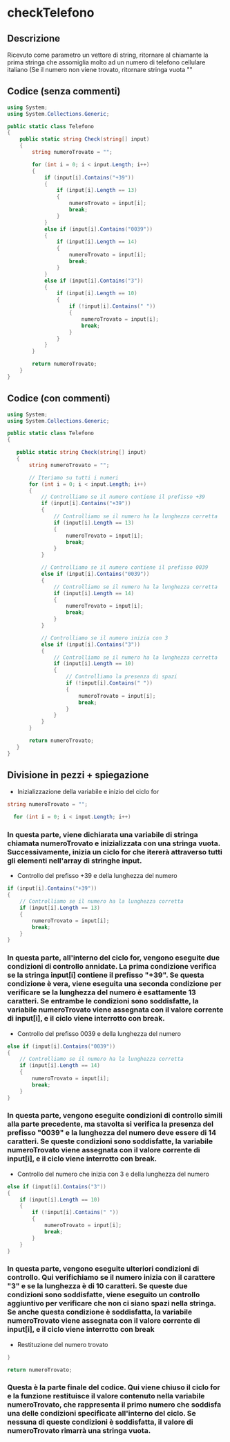 # checkTelefono

## Descrizione 
Ricevuto come parametro un vettore di string, ritornare al chiamante la prima stringa che assomiglia molto ad un numero di telefono cellulare italiano (Se il numero non viene trovato, ritornare stringa vuota ""

## Codice (senza commenti)
``` c#
using System;
using System.Collections.Generic;

public static class Telefono
{
    public static string Check(string[] input)
    {
        string numeroTrovato = "";

        for (int i = 0; i < input.Length; i++)
        {
            if (input[i].Contains("+39"))
            {
                if (input[i].Length == 13)
                {
                    numeroTrovato = input[i];
                    break;
                }
            }
            else if (input[i].Contains("0039"))
            {
                if (input[i].Length == 14)
                {
                    numeroTrovato = input[i];
                    break;
                }
            }
            else if (input[i].Contains("3"))
            {
                if (input[i].Length == 10)
                {
                    if (!input[i].Contains(" "))
                    {
                        numeroTrovato = input[i];
                        break;
                    }
                }
            }
        }

        return numeroTrovato;
    }
}

``` 

## Codice (con commenti)
 ``` c#
using System;
using System.Collections.Generic;

public static class Telefono
{

    public static string Check(string[] input)
    {
        string numeroTrovato = "";

        // Iteriamo su tutti i numeri
        for (int i = 0; i < input.Length; i++)
        {
            // Controlliamo se il numero contiene il prefisso +39
            if (input[i].Contains("+39"))
            {
                // Controlliamo se il numero ha la lunghezza corretta
                if (input[i].Length == 13)
                {
                    numeroTrovato = input[i];
                    break;
                }
            }

            // Controlliamo se il numero contiene il prefisso 0039
            else if (input[i].Contains("0039"))
            {
                // Controlliamo se il numero ha la lunghezza corretta
                if (input[i].Length == 14)
                {
                    numeroTrovato = input[i];
                    break;
                }
            }

            // Controlliamo se il numero inizia con 3
            else if (input[i].Contains("3"))
            {
                // Controlliamo se il numero ha la lunghezza corretta
                if (input[i].Length == 10)
                {
                    // Controlliamo la presenza di spazi
                    if (!input[i].Contains(" "))
                    {
                        numeroTrovato = input[i];
                        break;
                    }
                }
            }
        }

        return numeroTrovato;
    }
}
 ``` 
## Divisione in pezzi + spiegazione
* Inizializzazione della variabile e inizio del ciclo for
``` c#
string numeroTrovato = "";

  for (int i = 0; i < input.Length; i++)
```

### In questa parte, viene dichiarata una variabile di stringa chiamata numeroTrovato e inizializzata con una stringa vuota. Successivamente, inizia un ciclo for che itererà attraverso tutti gli elementi nell'array di stringhe input. 

*  Controllo del prefisso +39 e della lunghezza del numero
``` c#
if (input[i].Contains("+39"))
{
    // Controlliamo se il numero ha la lunghezza corretta
    if (input[i].Length == 13)
    {
        numeroTrovato = input[i];
        break;
    }
}
```

### In questa parte, all'interno del ciclo for, vengono eseguite due condizioni di controllo annidate. La prima condizione verifica se la stringa input[i] contiene il prefisso "+39". Se questa condizione è vera, viene eseguita una seconda condizione per verificare se la lunghezza del numero è esattamente 13 caratteri. Se entrambe le condizioni sono soddisfatte, la variabile numeroTrovato viene assegnata con il valore corrente di input[i], e il ciclo viene interrotto con break.

* Controllo del prefisso 0039 e della lunghezza del numero
``` c#
else if (input[i].Contains("0039"))
{
    // Controlliamo se il numero ha la lunghezza corretta
    if (input[i].Length == 14)
    {
        numeroTrovato = input[i];
        break;
    }
}
```

### In questa parte, vengono eseguite condizioni di controllo simili alla parte precedente, ma stavolta si verifica la presenza del prefisso "0039" e la lunghezza del numero deve essere di 14 caratteri. Se queste condizioni sono soddisfatte, la variabile numeroTrovato viene assegnata con il valore corrente di input[i], e il ciclo viene interrotto con break.

* Controllo del numero che inizia con 3 e della lunghezza del numero
``` c#
else if (input[i].Contains("3"))
{
    if (input[i].Length == 10)
    {
        if (!input[i].Contains(" "))
        {
            numeroTrovato = input[i];
            break;
        }
    }
}
``` 
### In questa parte, vengono eseguite ulteriori condizioni di controllo. Qui verifichiamo se il numero inizia con il carattere "3" e se la lunghezza è di 10 caratteri. Se queste due condizioni sono soddisfatte, viene eseguito un controllo aggiuntivo per verificare che non ci siano spazi nella stringa. Se anche questa condizione è soddisfatta, la variabile numeroTrovato viene assegnata con il valore corrente di input[i], e il ciclo viene interrotto con break

*  Restituzione del numero trovato
``` c#
}

return numeroTrovato;
``` 
### Questa è la parte finale del codice. Qui viene chiuso il ciclo for e la funzione restituisce il valore contenuto nella variabile numeroTrovato, che rappresenta il primo numero che soddisfa una delle condizioni specificate all'interno del ciclo. Se nessuna di queste condizioni è soddisfatta, il valore di numeroTrovato rimarrà una stringa vuota.

  
